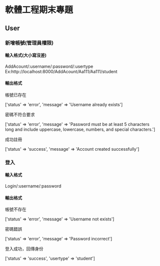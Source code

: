 # 軟體工程期末專題
## User
### 新增帳號(管理員權限)
#### 輸入格式(大小寫沒差)
AddAcount/:username/:password/:usertype
Ex:http://localhost:8000/AddAcount/Aa111/Aa111/student
#### 輸出格式
帳號已存在

['status' => 'error', 'message' => 'Username already exists']

密碼不符合要求

['status' => 'error', 'message' => 'Password must be at least 5 characters long and include uppercase, lowercase, numbers, and special characters.']

成功註冊

['status' => 'success', 'message' => 'Account created successfully']

### 登入
#### 輸入格式
Login/:username/:password
#### 輸出格式
帳號不存在

['status' => 'error', 'message' => 'Username not exists']

密碼錯誤

['status' => 'error', 'message' => 'Password incorrect']

登入成功，回傳身份

['status' => 'success', 'usertype' => 'student']